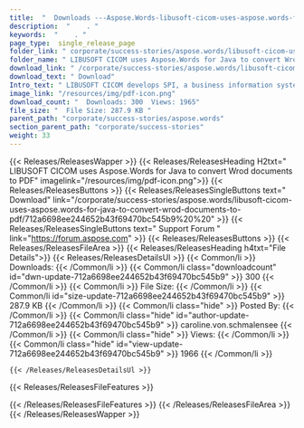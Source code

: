 ```yaml
---
title:  "  Downloads ---Aspose.Words-libusoft-cicom-uses-aspose.words-for-java-to-convert-wrod-documents-to-pdf . " 
description:  "    . " 
keywords:  "    . " 
page_type:  single_release_page
folder_link: " corporate/success-stories/aspose.words/libusoft-cicom-uses-aspose.words-for-java-to-convert-wrod-documents-to-pdf/"
folder_name: " LIBUSOFT CICOM uses Aspose.Words for Java to convert Wrod documents to PDF"
download_link: " /corporate/success-stories/aspose.words/libusoft-cicom-uses-aspose.words-for-java-to-convert-wrod-documents-to-pdf/712a6698ee244652b43f69470bc545b9"
download_text: " Download"
Intro_text: " LIBUSOFT CICOM develops SPI, a business information system. For the email compon..."
image_link: "/resources/img/pdf-icon.png"
download_count: "  Downloads: 300  Views: 1965"
file_size: "  File Size: 287.9 KB "
parent_path: "corporate/success-stories/aspose.words"
section_parent_path: "corporate/success-stories"
weight: 33 
---
```


{{< Releases/ReleasesWapper >}}
  {{< Releases/ReleasesHeading H2txt=" LIBUSOFT CICOM uses Aspose.Words for Java to convert Wrod documents to PDF" imagelink="/resources/img/pdf-icon.png">}}
  {{< Releases/ReleasesButtons >}}
    {{< Releases/ReleasesSingleButtons text=" Download" link="/corporate/success-stories/aspose.words/libusoft-cicom-uses-aspose.words-for-java-to-convert-wrod-documents-to-pdf/712a6698ee244652b43f69470bc545b9%20%20" >}}
    {{< Releases/ReleasesSingleButtons text=" Support Forum " link="https://forum.aspose.com" >}}
  {{< Releases/ReleasesButtons >}}
  {{< Releases/ReleasesFileArea >}}
    {{< Releases/ReleasesHeading h4txt="File Details">}}
    {{< Releases/ReleasesDetailsUl >}}
            {{< Common/li  >}} Downloads: {{< /Common/li >}} 
      {{< Common/li class="downloadcount" id="dwn-update-712a6698ee244652b43f69470bc545b9" >}} 300 {{< /Common/li >}} 
      {{< Common/li  >}} File Size: {{< /Common/li >}} 
      {{< Common/li id="size-update-712a6698ee244652b43f69470bc545b9" >}} 287.9 KB {{< /Common/li >}} 
      {{< Common/li  class="hide" >}} Posted By: {{< /Common/li >}} 
      {{< Common/li class="hide" id="author-update-712a6698ee244652b43f69470bc545b9" >}} caroline.von.schmalensee {{< /Common/li >}} 
      {{< Common/li class="hide"  >}} Views: {{< /Common/li >}} 
      {{< Common/li class="hide" id="view-update-712a6698ee244652b43f69470bc545b9" >}} 1966 {{< /Common/li >}} 

    {{< /Releases/ReleasesDetailsUl >}}

  {{< Releases/ReleasesFileFeatures >}}
      
  {{< /Releases/ReleasesFileFeatures >}}
 {{< /Releases/ReleasesFileArea >}}
{{< /Releases/ReleasesWapper >}}


